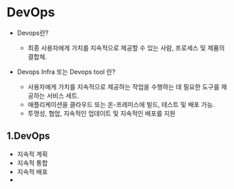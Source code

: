 # DevOps
- Devops란?
  - 최종 사용자에게 가치를 지속적으로 제공할 수 있는 사람, 프로세스 및 제품의 결합체. 

- Devops Infra 또는 Devops tool 란?
  - 사용자에게 가치를 지속적으로 제공하는 작업을 수행하는 데 필요한 도구를 제공하는 서비스 세트.
  - 애플리케이션을 클라우드 또는 온-프레미스에 빌드, 테스트 및 배포 가능. 
  - 투명성, 협업, 지속적인 업데이트 및 지속적인 배포를 지원

## 1.DevOps
- 지속적 계획
- 지속적 통합
- 지속적 배포
- 




